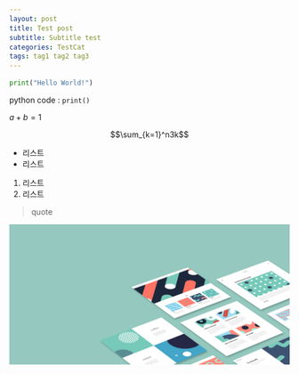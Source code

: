 ```yaml
---
layout: post
title: Test post
subtitle: Subtitle test
categories: TestCat
tags: tag1 tag2 tag3
---
```


~~~ python
print("Hello World!")
~~~

python code : `print()`

$a+b=1$

$$\sum_{k=1}^n3k$$

- 리스트
- 리스트

1. 리스트
2. 리스트

> quote

![testimage](/assets/images/banners/home.jpeg)

